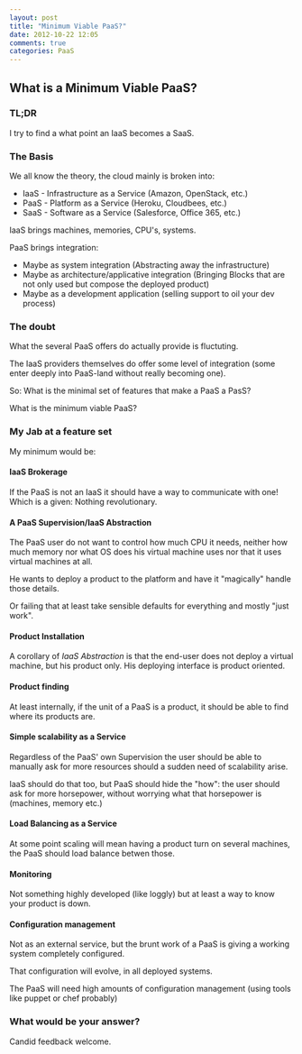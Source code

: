```yaml
---
layout: post
title: "Minimum Viable PaaS?"
date: 2012-10-22 12:05
comments: true
categories: PaaS
---
```

## What is a Minimum Viable PaaS?

### TL;DR
I try to find a what point an IaaS becomes a SaaS.

### The Basis 
We all know the theory, the cloud mainly is broken into:

* IaaS - Infrastructure as a Service (Amazon, OpenStack, etc.)
* PaaS - Platform as a Service (Heroku, Cloudbees, etc.)
* SaaS - Software as a Service (Salesforce, Office 365, etc.)

IaaS brings machines, memories, CPU's, systems.

PaaS brings integration:
* Maybe as system integration (Abstracting away the infrastructure)
* Maybe as architecture/applicative integration (Bringing Blocks that are not only used but compose the deployed product)
* Maybe as a development application (selling support to oil your dev process)

### The doubt
What the several PaaS offers do actually provide is fluctuting.

The IaaS providers themselves do offer some level of integration (some enter deeply into PaaS-land without really becoming one).

So: What is the minimal set of features that make a PaaS a PasS?

What is the minimum viable PaaS?

### My Jab at a feature set
My minimum would be:

#### IaaS Brokerage
If the PaaS is not an IaaS it should have a way to communicate with one! Which is a given: Nothing revolutionary.

#### A PaaS Supervision/IaaS Abstraction
The PaaS user do not want to control how much CPU it needs, neither how much memory nor what OS does his virtual machine uses nor that it uses virtual machines at all.

He wants to deploy a product to the platform and have it "magically" handle those details.

Or failing that at least take sensible defaults for everything and mostly "just work".

#### Product Installation
A corollary of *IaaS Abstraction* is that the end-user does not deploy a virtual machine, but his product only. His deploying interface is product oriented.

#### Product finding
At least internally, if the unit of a PaaS is a product, it should be able to find where its products are.

#### Simple scalability as a Service
Regardless of the PaaS' own Supervision the user should be able to manually ask for more resources should a sudden need of scalability arise.

IaaS should do that too, but PaaS should hide the "how": the user should ask for more horsepower, without worrying what that horsepower is (machines, memory etc.)

#### Load Balancing as a Service
At some point scaling will mean having a product turn on several machines, the PaaS should load balance betwen those.

#### Monitoring
Not something highly developed (like loggly) but at least a way to know your product is down.

#### Configuration management
Not as an external service, but the brunt work of a PaaS is giving a working system completely configured.

That configuration will evolve, in all deployed systems.

The PaaS will need high amounts of configuration management (using tools like puppet or chef probably)

### What would be your answer?
Candid feedback welcome.

